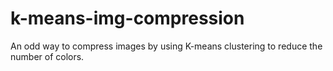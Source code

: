 # k-means-img-compression
An odd way to compress images by using K-means clustering to reduce the number of colors.
